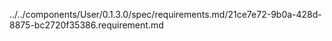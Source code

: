 ../../components/User/0.1.3.0/spec/requirements.md/21ce7e72-9b0a-428d-8875-bc2720f35386.requirement.md